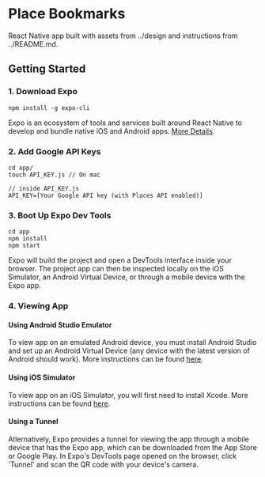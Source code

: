 # Place Bookmarks

React Native app built with assets from ../design and instructions from ../README.md.


## Getting Started

### 1. Download Expo
```
npm install -g expo-cli
```

Expo is an ecosystem of tools and services built around React Native to develop and bundle native iOS and Android apps. [More Details](https://docs.expo.io/).

### 2. Add Google API Keys
```
cd app/
touch API_KEY.js // On mac

// inside API_KEY.js
API_KEY=[Your Google API key (with Places API enabled)]
```

### 3. Boot Up Expo Dev Tools
```
cd app
npm install
npm start
```

Expo will build the project and open a DevTools interface inside your browser. The project app can then be inspected locally on the iOS Simulator, an Android Virtual Device, or through a mobile device with the Expo app. 


### 4. Viewing App

#### Using Android Studio Emulator

To view app on an emulated Android device, you must install Android Studio and set up an Android Virtual Device (any device with the latest version of Android should work). More instructions can be found [here](https://docs.expo.io/versions/latest/workflow/android-studio-emulator/).


#### Using iOS Simulator

To view app on an iOS Simulator, you will first need to install Xcode. More instructions can be found [here](https://docs.expo.io/versions/v33.0.0/workflow/ios-simulator/).

#### Using a Tunnel

Atlernatively, Expo provides a tunnel for viewing the app through a mobile device that has the Expo app, which can be downloaded from the App Store or Google Play. In Expo's DevTools page opened on the browser, click 'Tunnel' and scan the QR code with your device's camera.

